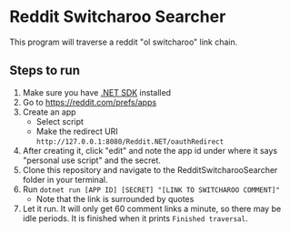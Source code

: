 # Reddit Switcharoo Searcher
This program will traverse a reddit "ol switcharoo" link chain.

## Steps to run
1. Make sure you have [.NET SDK](https://dotnet.microsoft.com/en-us/download) installed
1. Go to https://reddit.com/prefs/apps
3. Create an app
    - Select script
    - Make the redirect URI `http://127.0.0.1:8080/Reddit.NET/oauthRedirect`
4. After creating it, click "edit" and note the app id under where it says "personal use script" and the secret.
5. Clone this repository and navigate to the RedditSwitcharooSearcher folder in your terminal.
6. Run `dotnet run [APP ID] [SECRET] "[LINK TO SWITCHAROO COMMENT]"`
    - Note that the link is surrounded by quotes
8. Let it run. It will only get 60 comment links a minute, so there may be idle periods. It is finished when it prints `Finished traversal`.

